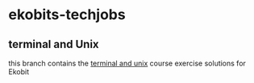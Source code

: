 # ekobits-techjobs 

## terminal and Unix

this branch contains the [terminal and unix](https://inf-paces-school.netlify.app/courses/terminal.html) course exercise solutions for Ekobit